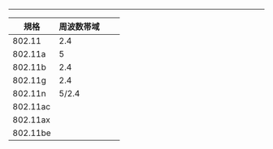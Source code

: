 
---

| 規格       | 周波数帯域 |     |     |
| -------- | ----- | --- | --- |
| 802.11   | 2.4   |     |     |
| 802.11a  | 5     |     |     |
| 802.11b  | 2.4   |     |     |
| 802.11g  | 2.4   |     |     |
| 802.11n  | 5/2.4 |     |     |
| 802.11ac |       |     |     |
| 802.11ax |       |     |     |
| 802.11be |       |     |     |


